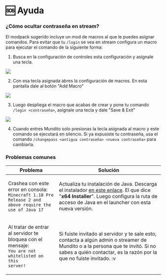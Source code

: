 # 🆘 Ayuda

### ¿Cómo ocultar contraseña en stream?

El modpack sugerido incluye un mod de macros al que le puedes asignar comandos. Para evitar que tu `/login` se vea en stream configura un macro para ejecutar el comando de la siguiente forma:

1. Busca en la configuración de controles esta configuración y asígnale una tecla.

![](https://i.imgur.com/RqKDa1c.png)

2. Con esa tecla asignada abres la configuración de macros. En esta pantalla dale al botón "Add Macro"

![](https://i.imgur.com/CqAQVei.png)

3. Luego despliega el macro que acabas de crear y pone tu comando `/login <contraseña>`, asígnale una tecla y dale "Save & Exit"

![](https://i.imgur.com/g0O1XGX.png)

4. Cuando entres Mundito solo presionas la tecla asignada al macro y este comando se ejecutará en silencio. Si ya expusiste tu contraseña, usa el comando `/changepass <antigua contraseña> <nueva contraseña>` para cambiarla.

### Problemas comunes

| Problema                                                                                                                    | Solución                                                                                                                                                                                                                                                        |
| --------------------------------------------------------------------------------------------------------------------------- | --------------------------------------------------------------------------------------------------------------------------------------------------------------------------------------------------------------------------------------------------------------- |
| <p>Crashea con este error en consola:<br><code>Minecraft 1.18 Pre Release 2 and above require the use of Java 17</code></p> | Actualiza tu instalación de Java. Descarga el instalador [en este enlace](https://www.oracle.com/java/technologies/downloads/#jdk22-windows). El que dice "**x64 Installer**". Luego configura la ruta de acceso de Java en el launcher con esta nueva versión. |
| <p>Al tratar de entrar al servidor te bloquea con el mensaje:<br><code>You are not whitelisted on this server!</code></p>   | Si fuiste invitado al servidor y te sale esto, contacta a algún admin o streamer de Mundito o a la persona que te invitó. Si no sabes a quién contactar, es la razón por la que no fuiste invitado. :v                                                          |
